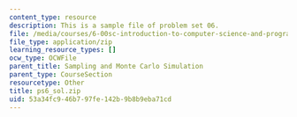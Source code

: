 ```yaml
---
content_type: resource
description: This is a sample file of problem set 06.
file: /media/courses/6-00sc-introduction-to-computer-science-and-programming-spring-2011/53a34fc946b797fe142b9b8b9eba71cd_ps6_sol.zip
file_type: application/zip
learning_resource_types: []
ocw_type: OCWFile
parent_title: Sampling and Monte Carlo Simulation
parent_type: CourseSection
resourcetype: Other
title: ps6_sol.zip
uid: 53a34fc9-46b7-97fe-142b-9b8b9eba71cd
---
```

